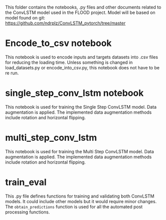 This folder contains the notebooks, .py files and other documents related to the ConvLSTM model used in the FLOOD project.
Model will be based on model found on git: https://github.com/ndrplz/ConvLSTM_pytorch/tree/master 

# Encode_to_csv notebook
This notebook is used to encode inputs and targets datasets into .csv files for reducing the loading time. 
Unless something is changed in load_datasets.py or encode_into_csv.py, this notebook does not have to be re run.

# single_step_conv_lstm notebook
This notebook is used for training the Single Step ConvLSTM model. Data augmentation is applied. The implemented data augmentation methods include rotation and horizontal flipping.

# multi_step_conv_lstm
This notebook is used for training the Multi Step ConvLSTM model. Data augmentation is applied. The implemented data augmentation methods include rotation and horizontal flipping.

# train_eval
This .py file defines functions for training and validating both ConvLSTM models. It could include other models but it would require minor changes. The <code>obtain_predictions</code> function is used for all the automated post processing functions.